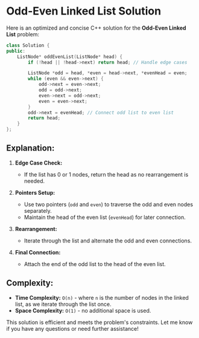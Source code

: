 # Odd-Even Linked List Solution

Here is an optimized and concise C++ solution for the **Odd-Even Linked List** problem:

```cpp
class Solution {
public:
    ListNode* oddEvenList(ListNode* head) {
        if (!head || !head->next) return head; // Handle edge cases

        ListNode *odd = head, *even = head->next, *evenHead = even;
        while (even && even->next) {
            odd->next = even->next;
            odd = odd->next;
            even->next = odd->next;
            even = even->next;
        }
        odd->next = evenHead; // Connect odd list to even list
        return head;
    }
};
```

## Explanation:
1. **Edge Case Check:**
   - If the list has 0 or 1 nodes, return the head as no rearrangement is needed.

2. **Pointers Setup:**
   - Use two pointers (`odd` and `even`) to traverse the odd and even nodes separately.
   - Maintain the head of the even list (`evenHead`) for later connection.

3. **Rearrangement:**
   - Iterate through the list and alternate the odd and even connections.

4. **Final Connection:**
   - Attach the end of the odd list to the head of the even list.

## Complexity:
- **Time Complexity:** `O(n)` - where `n` is the number of nodes in the linked list, as we iterate through the list once.
- **Space Complexity:** `O(1)` - no additional space is used.

This solution is efficient and meets the problem's constraints. Let me know if you have any questions or need further assistance!
